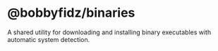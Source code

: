 # @bobbyfidz/binaries

A shared utility for downloading and installing binary executables with automatic system detection.
